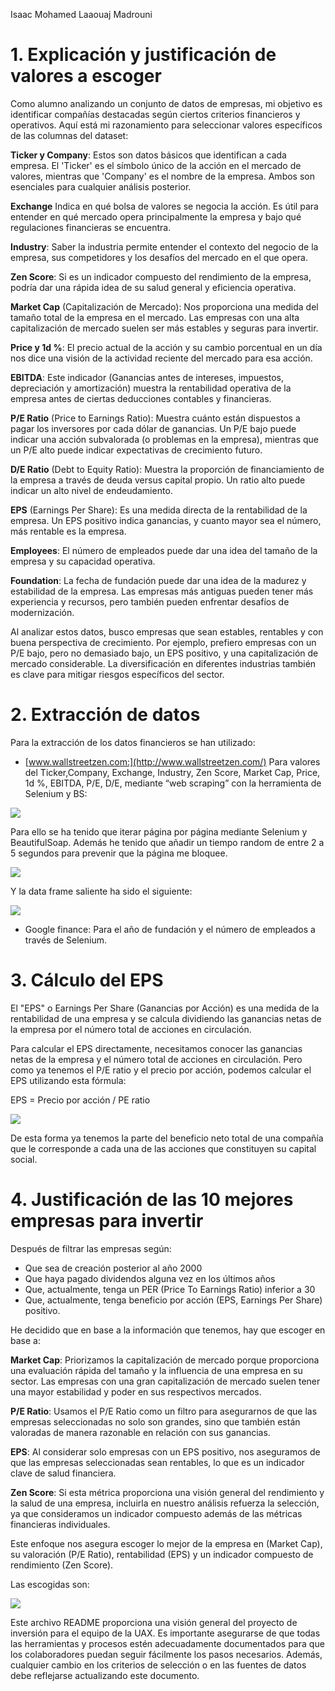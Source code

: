 Isaac Mohamed Laaouaj Madrouni 

# 1. Explicación y justificación de valores a escoger 

Como alumno analizando un conjunto de datos de empresas, mi objetivo es identificar compañías  destacadas  según  ciertos  criterios  financieros  y  operativos.  Aquí  está  mi razonamiento para seleccionar valores específicos de las columnas del dataset: 

**Ticker y Company**: Estos son datos básicos que identifican a cada empresa. El 'Ticker' es el símbolo único de la acción en el mercado de valores, mientras que 'Company' es el nombre de la empresa. Ambos son esenciales para cualquier análisis posterior. 

**Exchange** Indica en qué bolsa de valores se negocia la acción. Es útil para entender en qué mercado opera principalmente la empresa y bajo qué regulaciones financieras se encuentra. 

**Industry**: Saber la industria permite entender el contexto del negocio de la empresa, sus competidores y los desafíos del mercado en el que opera. 

**Zen Score**: Si es un indicador compuesto del rendimiento de la empresa, podría dar una rápida idea de su salud general y eficiencia operativa. 

**Market Cap** (Capitalización de Mercado): Nos proporciona una medida del tamaño total de la empresa en el mercado. Las empresas con una alta capitalización de mercado suelen ser más estables y seguras para invertir. 

**Price y 1d %**: El precio actual de la acción y su cambio porcentual en un día nos dice una visión de la actividad reciente del mercado para esa acción. 

**EBITDA**:  Este  indicador  (Ganancias  antes  de  intereses,  impuestos,  depreciación  y amortización) muestra la rentabilidad operativa de la empresa antes de ciertas deducciones contables y financieras. 

**P/E Ratio** (Price to Earnings Ratio): Muestra cuánto están dispuestos a pagar los inversores por  cada  dólar  de  ganancias.  Un  P/E  bajo  puede  indicar  una  acción  subvalorada  (o problemas  en  la  empresa),  mientras  que  un  P/E  alto  puede  indicar  expectativas  de crecimiento futuro. 

**D/E Ratio** (Debt to Equity Ratio): Muestra la proporción de financiamiento de la empresa a través  de  deuda  versus  capital  propio.  Un  ratio  alto  puede  indicar  un  alto  nivel  de endeudamiento. 

**EPS** (Earnings Per Share): Es una medida directa de la rentabilidad de la empresa. Un EPS positivo indica ganancias, y cuanto mayor sea el número, más rentable es la empresa. 

**Employees**: El número de empleados puede dar una idea del tamaño de la empresa y su capacidad operativa. 

**Foundation**: La fecha de fundación puede dar una idea de la madurez y estabilidad de la empresa.  Las  empresas  más  antiguas  pueden  tener  más  experiencia  y  recursos,  pero también pueden enfrentar desafíos de modernización. 

Al  analizar  estos  datos,  busco  empresas  que  sean  estables,  rentables  y  con  buena perspectiva  de  crecimiento.  Por  ejemplo,  prefiero  empresas  con  un  P/E  bajo,  pero  no demasiado  bajo,  un  EPS  positivo,  y  una  capitalización  de  mercado  considerable.  La diversificación en diferentes industrias también es clave para mitigar riesgos específicos del sector. 

# 2. Extracción de datos 

Para la extracción de los datos financieros se han utilizado: 

- [www.wallstreetzen.com:](http://www.wallstreetzen.com/) Para valores del Ticker,Company, Exchange, Industry, Zen Score, Market Cap, Price, 1d %, EBITDA, P/E, D/E, mediante “web scraping” con la herramienta de Selenium y BS: 

![](Imagenes_informe/Aspose.Words.b64a2492-d145-4216-9d5f-0c3f97139980.002.png)

Para ello se ha tenido que iterar página por página mediante Selenium y BeautifulSoap. Además he tenido que añadir un tiempo random de entre 2 a 5 segundos para prevenir que la página me bloquee. 

![](Imagenes_informe/Aspose.Words.b64a2492-d145-4216-9d5f-0c3f97139980.003.png)

Y la data frame saliente ha sido el siguiente: 

![](Imagenes_informe/Aspose.Words.b64a2492-d145-4216-9d5f-0c3f97139980.004.png)

- Google finance: Para el año de fundación y el número de empleados a través de Selenium. 
# 3. Cálculo del EPS 

El "EPS" o Earnings Per Share (Ganancias por Acción) es una medida de la rentabilidad de una empresa y se calcula dividiendo las ganancias netas de la empresa por el número total de acciones en circulación. 

Para calcular el EPS directamente, necesitamos conocer las ganancias netas de la empresa y el número total de acciones en circulación. Pero como ya tenemos el P/E ratio y el precio por acción, podemos calcular el EPS utilizando esta fórmula: 

EPS = Precio por acción / PE ratio 

![](Imagenes_informe/Aspose.Words.b64a2492-d145-4216-9d5f-0c3f97139980.005.png)

De  esta  forma  ya  tenemos  la  parte  del  beneficio  neto  total  de  una  compañía  que  le corresponde a cada una de las acciones que constituyen su capital social. 

# 4. Justificación de las 10 mejores empresas para invertir 

Después de filtrar las empresas según: 

- Que sea de creación posterior al año 2000 
- Que haya pagado dividendos alguna vez en los últimos años 
- Que, actualmente, tenga un PER (Price To Earnings Ratio) inferior a 30 
- Que, actualmente, tenga beneficio por acción (EPS, Earnings Per Share) positivo. 

He decidido que en base a la información que tenemos, hay que escoger en base a: 

**Market Cap**: Priorizamos la capitalización de mercado porque proporciona una evaluación rápida del tamaño y la influencia de una empresa en su sector. Las empresas con una gran capitalización de mercado suelen tener una mayor estabilidad y poder en sus respectivos mercados. 

**P/E Ratio**: Usamos el P/E Ratio como un filtro para asegurarnos de que las empresas seleccionadas no solo son grandes, sino que también están valoradas de manera razonable en relación con sus ganancias. 

**EPS**: Al considerar solo empresas con un EPS positivo, nos aseguramos de que las empresas seleccionadas sean rentables, lo que es un indicador clave de salud financiera. 

**Zen Score**: Si esta métrica proporciona una visión general del rendimiento y la salud de una empresa, incluirla en nuestro análisis refuerza la selección, ya que consideramos un indicador compuesto además de las métricas financieras individuales. 

Este enfoque nos asegura escoger lo mejor de la empresa en (Market Cap), su valoración (P/E Ratio), rentabilidad (EPS) y un indicador compuesto de rendimiento (Zen Score). 

Las escogidas son: 

![](Imagenes_informe/Aspose.Words.b64a2492-d145-4216-9d5f-0c3f97139980.006.png)


Este archivo README proporciona una visión general del proyecto de inversión para el equipo de la UAX. Es importante asegurarse de que todas las herramientas y procesos estén adecuadamente documentados para que los colaboradores puedan seguir fácilmente los pasos necesarios. Además, cualquier cambio en los criterios de selección o en las fuentes de datos debe reflejarse actualizando este documento.
